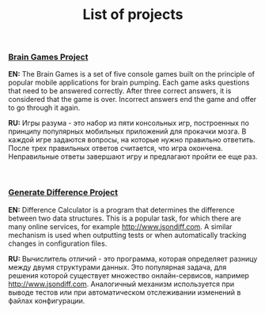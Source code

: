 <h1 align="center">
  List of projects
</h1>

<br>

### [Brain Games Project](https://github.com/arzartden/frontend-project-lvl1)
**EN:** The Brain Games is a set of five console games built on the principle of popular mobile applications for brain pumping. Each game asks questions that need to be answered correctly. After three correct answers, it is considered that the game is over. Incorrect answers end the game and offer to go through it again.

**RU:** Игры разума - это набор из пяти консольных игр, построенных по принципу популярных мобильных приложений для прокачки мозга. В каждой игре задаются вопросы, на которые нужно правильно ответить. После трех правильных ответов считается, что игра окончена. Неправильные ответы завершают игру и предлагают пройти ее еще раз.

<br>

### [Generate Difference Project](https://github.com/arzartden/frontend-project-lvl2)
**EN:** Difference Calculator is a program that determines the difference between two data structures. This is a popular task, for which there are many online services, for example http://www.jsondiff.com. A similar mechanism is used when outputting tests or when automatically tracking changes in configuration files.

**RU:** Вычислитель отличий - это программа, которая определяет разницу между двумя структурами данных. Это популярная задача, для решения которой существует множество онлайн-сервисов, например http://www.jsondiff.com. Аналогичный механизм используется при выводе тестов или при автоматическом отслеживании изменений в файлах конфигурации.

<br>

<!---
### [Website for a landscape designer](https://github.com/arzartden/landscape-designer)

> **EN:** At the moment, the project is not finished and is in the process of development. The visibility of the repository has been changed to familiarize with the code.
>
> **RU:** В данный момент проект не закончен и находится в процессе разработки. Видимость репозитория изменена для ознакомления с кодом.
--->

